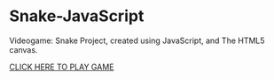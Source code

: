 # Snake-JavaScript

Videogame: Snake Project, created using JavaScript, and The HTML5 canvas.

[CLICK HERE TO PLAY GAME](https://IvanVlademirS.github.io/Snake_JS_Project/)  

